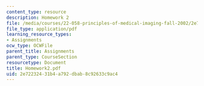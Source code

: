 ```yaml
---
content_type: resource
description: Homework 2
file: /media/courses/22-058-principles-of-medical-imaging-fall-2002/2e72232431b4a792dbab8c92633c9ac4_Homework2.pdf
file_type: application/pdf
learning_resource_types:
- Assignments
ocw_type: OCWFile
parent_title: Assignments
parent_type: CourseSection
resourcetype: Document
title: Homework2.pdf
uid: 2e722324-31b4-a792-dbab-8c92633c9ac4
---
```

